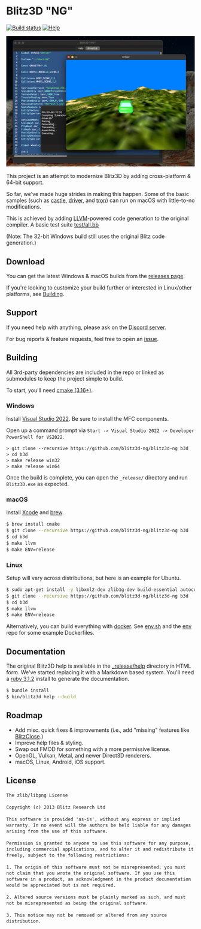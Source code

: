 # Blitz3D "NG"

[![Build status](https://github.com/blitz3d-ng/blitz3d-ng/actions/workflows/ci.yml/badge.svg?branch=master)](https://github.com/blitz3d-ng/blitz3d-ng/actions?query=branch%3Amaster)
[![Help](https://img.shields.io/badge/help-discord-7289DA.svg?logo=discord)](https://discord.gg/E6kTHXn)

![New IDE on macOS](docs/screenshot-macos.png)

This project is an attempt to modernize Blitz3D by adding cross-platform & 64-bit support.

So far, we've made huge strides in making this happen. Some of the basic samples (such as [castle](_release/samples/mak/castle), [driver](_release/samples/mak/driver), and [tron](_release/samples/mak/tron)) can run on macOS with little-to-no modifications.

This is achieved by adding [LLVM](#LLVM)-powered code generation to the original compiler. A basic test suite [test/all.bb](test/all.bb)

(Note: The 32-bit Windows build still uses the original Blitz code generation.)

## Download

You can get the latest Windows & macOS builds from the [releases page](https://github.com/blitz3d-ng/blitz3d-ng/releases).

If you're looking to customize your build further or interested in Linux/other platforms, see [Building](#Building).

## Support

If you need help with anything, please ask on the [Discord server](https://discord.gg/E6kTHXn).

For bug reports & feature requests, feel free to open an [issue](https://github.com/blitz3d-ng/blitz3d-ng/issues).

## Building

All 3rd-party dependencies are included in the repo or linked as submodules to keep the project simple to build.

To start, you'll need [cmake (3.16+)](https://cmake.org/download/).

### Windows

Install [Visual Studio 2022](https://visualstudio.microsoft.com/vs/community/). Be sure to install the MFC components.

Open up a command prompt via `Start -> Visual Studio 2022 -> Developer PowerShell for VS2022`.

```
> git clone --recursive https://github.com/blitz3d-ng/blitz3d-ng b3d
> cd b3d
> make release win32
> make release win64
```

Once the build is complete, you can open the `_release/` directory and run `Blitz3D.exe`
as expected.

### macOS

Install [Xcode](https://developer.apple.com/xcode/) and [brew](http://brew.sh/).

```bash
$ brew install cmake
$ git clone --recursive https://github.com/blitz3d-ng/blitz3d-ng b3d
$ cd b3d
$ make llvm
$ make ENV=release
```

### Linux

Setup will vary across distributions, but here is an example for Ubuntu.

```bash
$ sudo apt-get install -y libxml2-dev zlib1g-dev build-essential autoconf libtool gettext autopoint gperf cmake clang libwxgtk3.0-gtk3-dev libxrandr-dev libxinerama-dev libxcursor-dev uuid-dev libfontconfig1-dev
$ git clone --recursive https://github.com/blitz3d-ng/blitz3d-ng b3d
$ cd b3d
$ make llvm
$ make ENV=release
```

Alternatively, you can build everything with [docker](https://docker.io). See
[env.sh](env.sh) and the [env](https://github.com/blitz3d-ng/env) repo for some
example Dockerfiles.

## Documentation

The original Blitz3D help is available in the [\_release/help](_release/help) directory in HTML form. We've
started replacing it with a Markdown based system. You'll need a [ruby 3.1.2](https://www.ruby-lang.org/en/) install
to generate the documentation.

```bash
$ bundle install
$ bin/blitz3d help --build
```

## Roadmap

- Add misc. quick fixes & improvements (i.e., add "missing" features like [BlitzClose](http://www.blitzbasic.com/codearcs/codearcs.php?code=832).)
- Improve help files & styling.
- Swap out FMOD for something with a more permissive license.
- OpenGL, Vulkan, Metal, and newer Direct3D renderers.
- macOS, Linux, Android, iOS support.

## License

```
The zlib/libpng License

Copyright (c) 2013 Blitz Research Ltd

This software is provided 'as-is', without any express or implied warranty. In no event will the authors be held liable for any damages arising from the use of this software.

Permission is granted to anyone to use this software for any purpose, including commercial applications, and to alter it and redistribute it freely, subject to the following restrictions:

1. The origin of this software must not be misrepresented; you must not claim that you wrote the original software. If you use this software in a product, an acknowledgment in the product documentation would be appreciated but is not required.

2. Altered source versions must be plainly marked as such, and must not be misrepresented as being the original software.

3. This notice may not be removed or altered from any source distribution.
```
